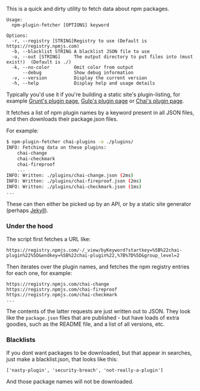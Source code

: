 This is a quick and dirty utility to fetch data about npm packages.

```
Usage:
  npm-plugin-fetcher [OPTIONS] keyword

Options:
  -r, --registry [STRING]Registry to use (Default is https://registry.npmjs.com)
  -b, --blacklist STRING A blacklist JSON file to use
  -o, --out [STRING]     The output directory to put files into (must exist!)  (Default is ./)
  -k, --no-color         Omit color from output
      --debug            Show debug information
  -v, --version          Display the current version
  -h, --help             Display help and usage details
```

Typically you'd use it if you're building a static site's plugin-listing, for
example [Grunt's plugin page](http://gruntjs.com/plugins),
[Gulp's plugin page](http://gulpjs.com/plugins/) or
[Chai's plugin page](http://chaijs.com/plugins).

It fetches a list of npm plugin names by a keyword present in all JSON files,
and then downloads their package.json files.

For example:

```bash
$ npm-plugin-fetcher chai-plugins -o ./plugins/
INFO: Fetching data on these plugins:
    chai-change
    chai-checkmark
    chai-fireproof
    ...
INFO: Written: ./plugins/chai-change.json (2ms)
INFO: Written: ./plugins/chai-fireproof.json (2ms)
INFO: Written: ./plugins/chai-checkmark.json (1ms)
...
```

These can then either be picked up by an API, or by a static site generator
(perhaps [Jekyll](http://jekyllrb.com/docs/datafiles/)).

### Under the hood

The script first fetches a URL like:

```
https://registry.npmjs.com/-/_view/byKeyword?startkey=%5B%22chai-plugin%22%5D&endkey=%5B%22chai-plugin%22,%7B%7D%5D&group_level=2
```

Then iterates over the plugin names, and fetches the npm registry entries for
each one, for example:

```
https://registry.npmjs.com/chai-change
https://registry.npmjs.com/chai-fireproof
https://registry.npmjs.com/chai-checkmark
...
```

The contents of the latter requests are just written out to JSON. They look like
the `package.json` files that are published - but have loads of extra goodies,
such as the README file, and a list of all versions, etc.

### Blacklists

If you dont want packages to be downloaded, but that appear in searches, just
make a blacklist.json, that looks like this:

```
['nasty-plugin', 'security-breach', 'not-really-a-plugin']
```

And those package names will not be downloaded.
